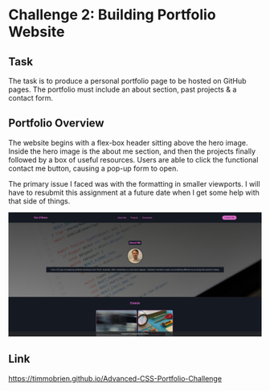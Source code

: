 # Challenge 2: Building Portfolio Website

## Task

The task is to produce a personal portfolio page to be hosted on GitHub pages. The portfolio must include an about section, past projects & a contact form.

## Portfolio Overview

The website begins with a flex-box header sitting above the hero image. Inside the hero image is the about me section, and then the projects finally followed by a box of useful resources. Users are able to click the functional contact me button, causing a pop-up form to open.

The primary issue I faced was with the formatting in smaller viewports. I will have to resubmit this assignment at a future date when I get some help with that side of things.


![Screenshot](./Assets/images/screenshot.png)

## Link

https://timmobrien.github.io/Advanced-CSS-Portfolio-Challenge